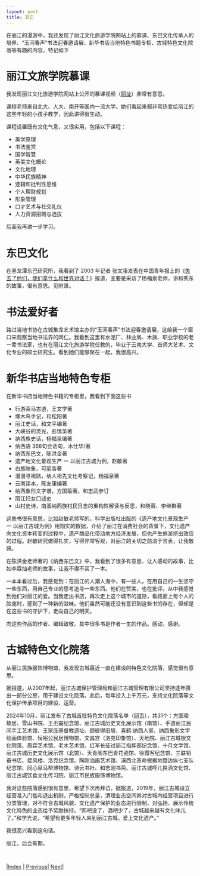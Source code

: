 ```yaml
---
layout: post
title: 其它
---
```


在丽江的漫游中，我还发现了丽江文化旅游学院网站上的慕课、东巴文化传承人的培养、“玉河春声”书法迎春邀请展、新华书店当地特色书籍专柜、古城特色文化院落等有趣的内容，特记如下

# 丽江文旅学院慕课

我发现丽江文化旅游学院网站上公开的慕课视频（[网址](http://lywhxy.benke.chaoxing.com/#)）非常有意思。

课程老师来自北大、人大、南开等国内一流大学。她们看起来都非常热爱给丽江的这些年轻的小孩子教学，因此讲得很生动。

课程设置既有文化气息，又很实用，包括以下课程：
- 美学原理
- 书法鉴赏
- 国学智慧
- 英美文化概论
- 文化地理
- 中华民族精神
- 逻辑和批判性思维
- 个人理财规划
- 形象管理
- 口才艺术与社交礼仪
- 人力资源招聘与选拔

后面我再进一步学习。

# 东巴文化

在黑龙潭东巴研究所，我看到了 2003 年记者 张文凌发表在中国青年报上的《[失去了他们，我们拿什么和世界对话？](https://zqb.cyol.com/content/2003-09/09/content_729983.htm)》报道，主要是采访了杨福泉老师，讲和秀东的故事，很有意思。见附录。

# 书法爱好者

路过当地书协在古城集龙艺术馆主办的“玉河春声”书法迎春邀请展，这给我一个窗口来观察当地书法界的同仁。我看到这里有水泥厂、林业局、木族、职业学校的老一辈书法家，也有在丽江文化旅游学院任教的，毕业于云南大学、首师大艺术、文化专业的硕士研究生。看到她们能够聚在一起，我很高兴。

# 新华书店当地特色专柜

在新华书店当地特色书籍的专柜里，我看到下面这些书

- 行游茶马古道，王文学著
- 塚木鸟手记，和松阳著
- 丽江史话，和文平编著
- 大峡谷的灵光，彭愫英著
- 纳西族史话，杨福泉编著
- 纳西语 366句会话句，木仕华/著
- 纳西东巴文，陈洪金著
- 遗产地文化景观生产 一 以丽江古城为例，赵敏著
- 白族映象，可丽香著
- 漫漫寻祖路，纳人祖先文化考察记，杨福泉著
- 云南读本，陈友康编著
- 纳西象形文字谱，方国瑜著，和志武参订
- 丽江妇女口述史
- 山村史诗，南溪纳西族村民日志的重构性解读与反思，和晓蓉、李继群著

这些书很有意思，比如赵敏老师写的、科学出版社出版的《遗产地文化景观生产 一 以丽江古城为例》用翔实的数据，介绍了丽江在消费社会的背景下，文化遗产向文化资本转变的过程中，遗产商品化带动地方经济发展，但也产生旅游挤出效应的过程。赵敏研究做得扎实，写得非常客观，对丽江的关切之前溢于言表，让我敬佩。

在陈洪金老师著的《纳西东巴文》中，我看到了很多有意思、让人感动的故事，比如李霖灿老师的故事，让我不得不买了一本。

一本本看过后，我感觉到：在丽江的人潮人海中，有一些人，在用自己的一生坚守一些东西，用自己专业的思考追寻一些东西。他们在赞美，也在批评。从中我感觉到他们对丽江的爱。当我走出书店，再次走上这个城市的道路，看路面上每个人的脸庞时，感到了一种新的滋味。他们虽然可能还没有意识到这些书的存在，但却是在这些书的守护下，走向自己的明天。

向这些作品的作者、编辑致敬。其中很多书是作者一生的作品。感动，感谢。

# 古城特色文化院落

从丽江民族服饰博物馆，我发现古城最近一直在建设的特色文化院落，感觉很有意思。

据报道，从2007年起，丽江古城保护管理局和丽江古城管理有限公司坚持逐年腾出一部分公房，用于建设文化院落。此后，每年投入上千万元，支持文化院落等文化保护传承项目的建设、运营。

2024年10月，丽江发布了古城首批特色文化院落名单（[网页](https://www.ynxc.gov.cn/html/2024/dianbanjingpin_1015/3015966.html)），共31个：方国瑜故居、雪山书院、王丕震纪念馆、丽江古城历史文化展示馆（南馆）、手道丽江民间手工艺术馆、王家庄基督教遗址、顾彼得旧居、喜鹤·纳西人家、纳西象形文字绘画体验馆、恒裕公民居博物馆、文昌宫（洛克印象馆）、天地院、丽江古城银文化院落、周霖艺术馆、老木艺术馆、红军长征过丽江指挥部纪念馆、十月文学馆、丽江古城历史文化展示馆（北馆）、天青阁东巴青花瓷馆、徐霞客纪念馆、三联韬奋书店、接风楼、洛克纪念馆、陶刚油画艺术馆、滇西北革命根据地暨边纵七支队纪念馆、同心阜马帮博物馆、诗云书社、和志刚书斋、丽江古城呼儿换酒文化馆、丽江古城饮食文化传习院、丽江市民族服饰博物馆。

我对这些院落感到很有意思，希望下次再拜访。据报道，2019年，丽江古城设立经营准入门槛和退出机制，严格控制总量，清理业态空间并对古城内经营项目进行分类管理，对不符合古城风貌、文化遗产保护的业态进行限制，对弘扬、展示传统文化特色的业态给予奖励扶持。“网吧没了，酒吧少了，古城越来越有文化味儿了。”和学光说，“希望有更多年轻人来到丽江古城，爱上文化遗产。”

我很高兴看到这句话。

丽江，后会有期。

<br/>

|[Index](./) | [Previous](23-star)| [Next](51-end)|
